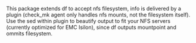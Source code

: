 This package extends df to accept nfs filesystem, info is delivered by a plugin (check_mk agent only handles nfs mounts, not the filesystem itself). Use the sed within plugin to beautify output to fit your NFS servers (currently optimized for EMC Isilon), since df outputs mountpoint and ommits filesystem.
